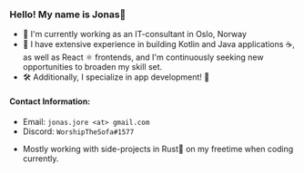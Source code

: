 ### Hello! My name is Jonas👋

- 🔭 I'm currently working as an IT-consultant in Oslo, Norway
- 🧰 I have extensive experience in building Kotlin and Java applications ☕, as well as React ⚛️ frontends, and I'm continuously seeking new opportunities to broaden my skill set.
- 🛠️ Additionally, I specialize in app development! 📱

#### Contact Information:
* Email: `jonas.jore <at> gmail.com`
* Discord: `WorshipTheSofa#1577`

- Mostly working with side-projects in Rust🦀 on my freetime when coding currently.
